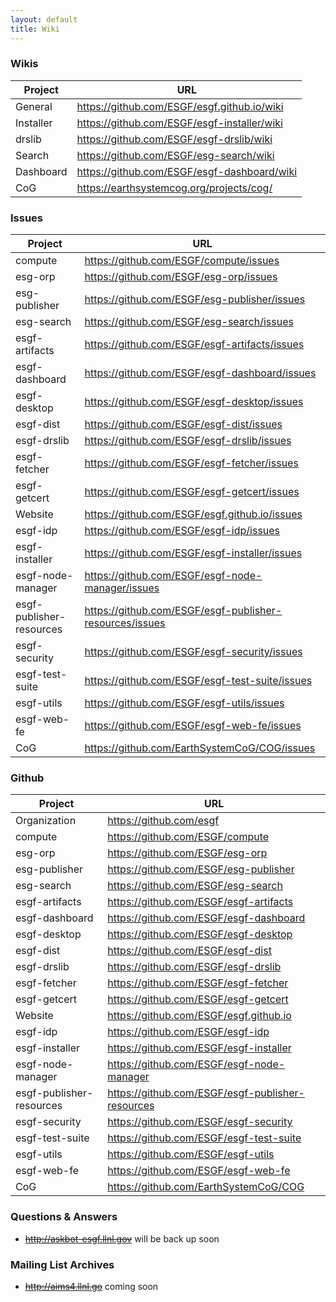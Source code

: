 ```yaml
---
layout: default
title: Wiki
---
```


### Wikis

Project | URL
--- | ---
General | https://github.com/ESGF/esgf.github.io/wiki
Installer | https://github.com/ESGF/esgf-installer/wiki
drslib | https://github.com/ESGF/esgf-drslib/wiki
Search | https://github.com/ESGF/esg-search/wiki
Dashboard | https://github.com/ESGF/esgf-dashboard/wiki
CoG | https://earthsystemcog.org/projects/cog/

### Issues

Project | URL
--- | ---
compute | https://github.com/ESGF/compute/issues
esg-orp | https://github.com/ESGF/esg-orp/issues
esg-publisher | https://github.com/ESGF/esg-publisher/issues
esg-search | https://github.com/ESGF/esg-search/issues
esgf-artifacts |  https://github.com/ESGF/esgf-artifacts/issues
esgf-dashboard | https://github.com/ESGF/esgf-dashboard/issues
esgf-desktop | https://github.com/ESGF/esgf-desktop/issues
esgf-dist | https://github.com/ESGF/esgf-dist/issues
esgf-drslib | https://github.com/ESGF/esgf-drslib/issues
esgf-fetcher | https://github.com/ESGF/esgf-fetcher/issues
esgf-getcert | https://github.com/ESGF/esgf-getcert/issues
Website | https://github.com/ESGF/esgf.github.io/issues
esgf-idp | https://github.com/ESGF/esgf-idp/issues
esgf-installer | https://github.com/ESGF/esgf-installer/issues
esgf-node-manager | https://github.com/ESGF/esgf-node-manager/issues
esgf-publisher-resources | https://github.com/ESGF/esgf-publisher-resources/issues
esgf-security | https://github.com/ESGF/esgf-security/issues
esgf-test-suite | https://github.com/ESGF/esgf-test-suite/issues
esgf-utils | https://github.com/ESGF/esgf-utils/issues
esgf-web-fe | https://github.com/ESGF/esgf-web-fe/issues
CoG | https://github.com/EarthSystemCoG/COG/issues

### Github

Project | URL
--- | ---
Organization | https://github.com/esgf
compute | https://github.com/ESGF/compute
esg-orp | https://github.com/ESGF/esg-orp
esg-publisher | https://github.com/ESGF/esg-publisher
esg-search | https://github.com/ESGF/esg-search
esgf-artifacts |  https://github.com/ESGF/esgf-artifacts
esgf-dashboard | https://github.com/ESGF/esgf-dashboard
esgf-desktop | https://github.com/ESGF/esgf-desktop
esgf-dist | https://github.com/ESGF/esgf-dist
esgf-drslib | https://github.com/ESGF/esgf-drslib
esgf-fetcher | https://github.com/ESGF/esgf-fetcher
esgf-getcert | https://github.com/ESGF/esgf-getcert
Website | https://github.com/ESGF/esgf.github.io
esgf-idp | https://github.com/ESGF/esgf-idp
esgf-installer | https://github.com/ESGF/esgf-installer
esgf-node-manager | https://github.com/ESGF/esgf-node-manager
esgf-publisher-resources | https://github.com/ESGF/esgf-publisher-resources
esgf-security | https://github.com/ESGF/esgf-security
esgf-test-suite | https://github.com/ESGF/esgf-test-suite
esgf-utils | https://github.com/ESGF/esgf-utils
esgf-web-fe | https://github.com/ESGF/esgf-web-fe
CoG | https://github.com/EarthSystemCoG/COG

### Questions & Answers 
* ~~http://askbot-esgf.llnl.gov~~ will be back up soon

### Mailing List Archives
* ~~http://aims4.llnl.go~~ coming soon


